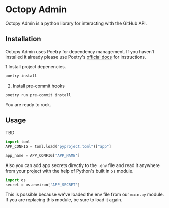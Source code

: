 # Octopy Admin

Octopy Admin is a python library for interacting with the GitHub API.

## Installation

Octopy Admin uses Poetry for dependency management. If you haven't installed it already please use Poetry's [official docs](https://python-poetry.org/docs/#installation) for instructions.

1.Install project depenencies.

```bash
poetry install
```

2. Install pre-commit hooks

```bash
poetry run pre-commit install
```

You are ready to rock.

## Usage

TBD

```python
import toml
APP_CONFIG = toml.load("pyproject.toml")["app"]

app_name = APP_CONFIG['APP_NAME']
```

Also you can add app secrets directly to the `.env` file and read it anywhere from your project with the help of Python's built in `os` module.

```python
import os
secret = os.environ['APP_SECRET']
```

This is possible because we've loaded the env file from our `main.py` module. If you are replacing this module, be sure to load it again.